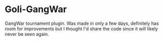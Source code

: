 # Goli-GangWar
GangWar tournament plugin. Was made in only a few days, definitely has room for improvements but I thought I'd share the code since it will likely never be seen again.
